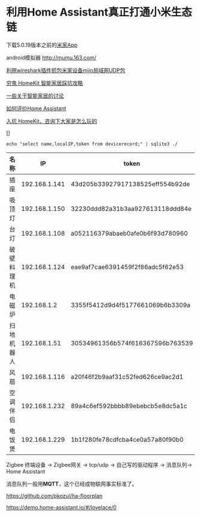 # 利用Home Assistant真正打通小米生态链

下载5.0.19版本之前的[米家App](https://mi-home.en.uptodown.com/android/download/1690042)


android模拟器 http://mumu.163.com/

[利用wireshark插件抓包米家设备miio局域网UDP包](https://v2ex.com/t/625376)

[穷鬼 HomeKit 智能家居踩坑攻略](https://www.v2ex.com/t/523297)

[一些关于智能家居的讨论](https://v2ex.com/t/637183)

[如何评价Home Assistant](https://www.v2ex.com/t/421873)

[入坑 HomeKit，咨询下大家是怎么玩的](https://www.v2ex.com/t/421873)

[]


```
echo "select name,localIP,token from devicerecord;" | sqlite3 ./
```

|名称|IP|token|
|---|---|---|
|插座|192.168.1.141|43d205b33927917138525eff554b92de|
|吸顶灯|192.168.1.150|32230ddd82a31b3aa927613118ddd84e|
|台灯|192.168.1.108|a052116379abaeb0afe0b6f93d780960|
|破壁料理机|192.168.1.124|eae9af7cae6391459f2f86adc5f62e53|
|电磁炉|192.168.1.2|3355f5412d9d4f5177661069b6b3309a|
|扫地机器人|192.168.1.51|30534961356b574f616367596b763539|
|风扇|192.168.1.116|a20f46f2b9aaf31c52fed626ce9ac2d1|
|空调伴侣|192.168.1.232|89a4c6ef592bbbb89ebebcb5e8dc5a1c|
|电饭煲|192.168.1.229|1b1f280fe78cdfcba4ce0a57a80f90b0|


Zigbee 终端设备 -> Zigbee网关 -> tcp/udp -> 自己写的驱动程序 -> 消息队列-> Home Assistant

消息队列一般用**MQTT**，这个已经成物联网事实标准了。


https://github.com/pkozul/ha-floorplan

https://demo.home-assistant.io/#/lovelace/0